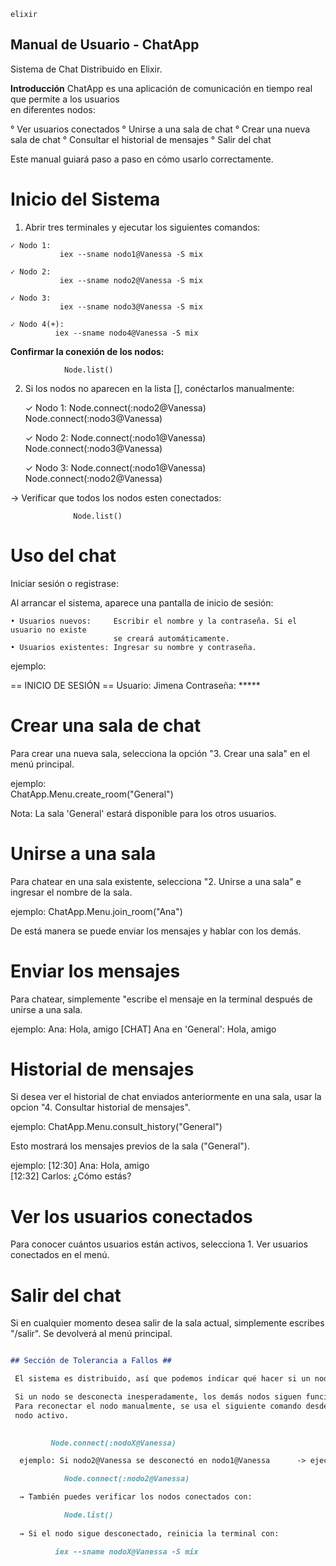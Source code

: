
```elixir```

## Manual de Usuario - ChatApp ##

Sistema de Chat Distribuido en Elixir.


**Introducción**
  ChatApp es una aplicación de comunicación en tiempo real que permite a los usuarios  
  en diferentes nodos: 

  ° Ver usuarios conectados
  ° Unirse a una sala de chat
  ° Crear una nueva sala de chat
  ° Consultar el historial de mensajes 
  ° Salir del chat
  
 Este manual guiará paso a paso en cómo usarlo correctamente.

# Inicio del Sistema

  1. Abrir tres terminales y ejecutar los siguientes comandos:

    ✓ Nodo 1:
               iex --sname nodo1@Vanessa -S mix

    ✓ Nodo 2:
               iex --sname nodo2@Vanessa -S mix

    ✓ Nodo 3:
               iex --sname nodo3@Vanessa -S mix

    ✓ Nodo 4(+): 
              iex --sname nodo4@Vanessa -S mix
               

   **Confirmar la conexión de los nodos:**

                Node.list()

  2. Si los nodos no aparecen en la lista [], conéctarlos manualmente:

      ✓ Nodo 1:
                 Node.connect(:nodo2@Vanessa)
                 Node.connect(:nodo3@Vanessa)

      ✓ Nodo 2:
                 Node.connect(:nodo1@Vanessa)
                 Node.connect(:nodo3@Vanessa)

      ✓ Nodo 3:
                 Node.connect(:nodo1@Vanessa)
                 Node.connect(:nodo2@Vanessa)    

  → Verificar que todos los nodos esten conectados:

                  Node.list()               

# Uso del chat 

   Iniciar sesión o registrase:
   
   Al arrancar el sistema, aparece una pantalla de inicio de sesión:

    • Usuarios nuevos:     Escribir el nombre y la contraseña. Si el usuario no existe
                           se creará automáticamente.
    • Usuarios existentes: Ingresar su nombre y contraseña. 

   ejemplo:
  
   == INICIO DE SESIÓN ==
   Usuario: Jimena
   Contraseña: *****

# Crear una sala de chat 

  Para crear una nueva sala, selecciona la opción  "3. Crear una sala" en el menú principal.

  ejemplo:               
                 ChatApp.Menu.create_room("General")

  Nota: La sala 'General' estará disponible para los otros usuarios.               

# Unirse a una sala 

  Para chatear en una sala existente, selecciona  "2. Unirse a una sala" e ingresar
  el  nombre de la sala.

  ejemplo: 
                 ChatApp.Menu.join_room("Ana")

  De está manera se puede enviar los mensajes y hablar con los demás.

# Enviar los mensajes 

  Para chatear, simplemente "escribe el mensaje en la terminal  después de unirse a una
  sala.

  ejemplo:   Ana: Hola, amigo
             [CHAT] Ana en 'General': Hola, amigo

# Historial de mensajes 

  Si desea ver el historial de chat enviados anteriormente en una sala, usar la opcion
  "4. Consultar historial de mensajes".

  ejemplo: 
              ChatApp.Menu.consult_history("General")

  Esto mostrará los mensajes previos de la sala ("General").

  ejemplo:
              [12:30] Ana: Hola, amigo  
              [12:32] Carlos: ¿Cómo estás?  


# Ver los usuarios conectados 

  Para conocer cuántos usuarios están activos, selecciona 1. Ver usuarios conectados
  en el menú.

# Salir del chat 

  Si en cualquier momento desea salir de la sala actual, simplemente escribes "/salir".
  Se devolverá al menú principal.


```markdown

## Sección de Tolerancia a Fallos ##

 El sistema es distribuido, así que podemos indicar qué hacer si un nodo se desconecta.

 Si un nodo se desconecta inesperadamente, los demás nodos siguen funcionando.
 Para reconectar el nodo manualmente, se usa el siguiente comando desde cualquier
 nodo activo.

 
         Node.connect(:nodoX@Vanessa)

  ejemplo: Si nodo2@Vanessa se desconectó en nodo1@Vanessa      -> ejecuta:

            Node.connect(:nodo2@Vanessa)

  → También puedes verificar los nodos conectados con:

            Node.list()
 
  → Si el nodo sigue desconectado, reinicia la terminal con:

          iex --sname nodoX@Vanessa -S mix



